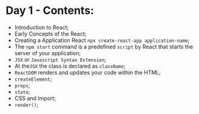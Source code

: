 # Day 1 - Contents: 

* Introduction to React; 
* Early Concepts of the React; 
* Creating a Application React `npx create-react-app application-name`; 
* The `npm start` command is a predefined `script` by React that starts the server of your application; 
* `JSX` or `Javascript Syntax Extension`; 
* At the`JSX` the class is declared as `className`; 
* `ReactDOM` renders and updates your code within the HTML; 
* `createElement`; 
* `props`; 
* `state`; 
* CSS and Import; 
* `render()`; 
